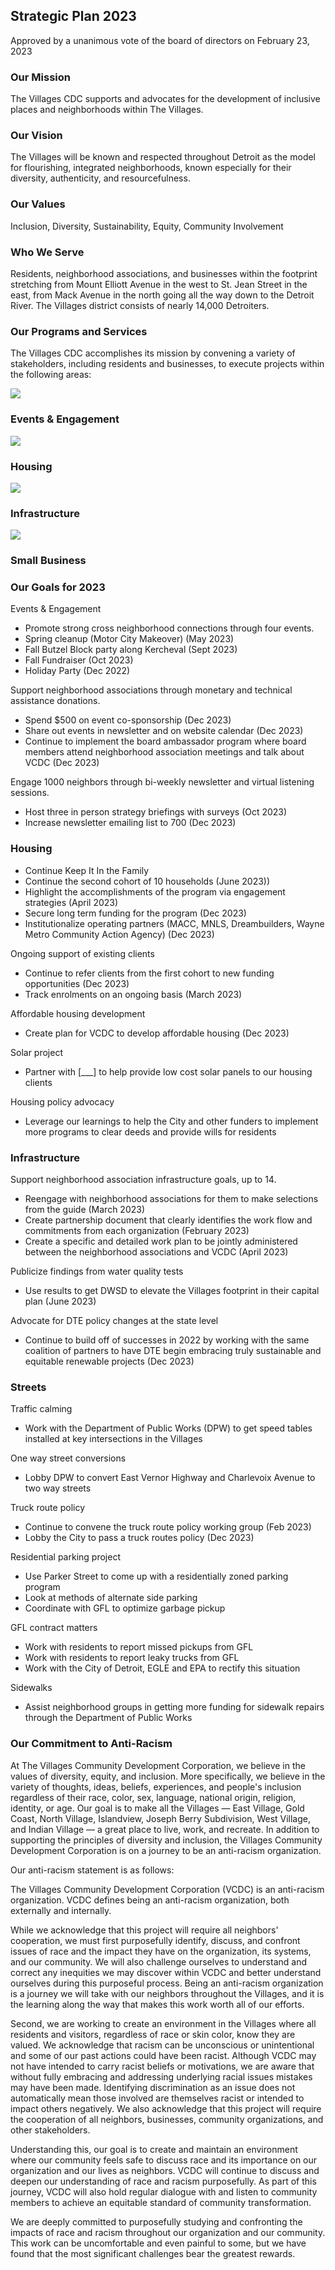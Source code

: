 ## Strategic Plan 2023

Approved by a unanimous vote of the board of directors on February 23, 2023

### Our Mission

The Villages CDC supports and advocates for the development of inclusive places and neighborhoods within The Villages.

### Our Vision

The Villages will be known and respected throughout Detroit as the model for flourishing, integrated neighborhoods, known especially for their diversity, authenticity, and resourcefulness.

### Our Values

Inclusion, Diversity, Sustainability, Equity, Community Involvement

### Who We Serve

Residents, neighborhood associations, and businesses within the footprint stretching from Mount Elliott Avenue in the west to St. Jean Street in the east, from Mack Avenue in the north going all the way down to the Detroit River. The Villages district consists of nearly 14,000 Detroiters.

### Our Programs and Services

The Villages CDC accomplishes its mission by convening a variety of stakeholders, including residents and businesses, to execute projects within the following areas:

<div class="auto-grid what-we-do" style="--col-size: 200px">
	<div class="card">
		<div class="content">
			<img src="/@/assets/focus/events.svg">
			<h3>Events & Engagement</h3>
		</div>
	</div>
	<div class="card">
		<div class="content">
			<img src="/@/assets/focus/housing.svg">
			<h3>Housing</h3>
		</div>
	</div>
	<div class="card">
		<div class="content">
			<img src="/@/assets/focus/infrastructure.svg">
			<h3>Infrastructure</h3>
		</div>
	</div>
	<div class="card">
		<div class="content">
			<img src="/@/assets/focus/business.svg">
			<h3>Small Business</h3>
		</div>
	</div>
</div>

### Our Goals for 2023

Events & Engagement

- Promote strong cross neighborhood connections through four events.
- Spring cleanup (Motor City Makeover) (May 2023)
- Fall Butzel Block party along Kercheval (Sept 2023)
- Fall Fundraiser (Oct 2023)
- Holiday Party (Dec 2022)

Support neighborhood associations through monetary and technical assistance donations.

- Spend $500 on event co-sponsorship (Dec 2023)
- Share out events in newsletter and on website calendar (Dec 2023)
- Continue to implement the board ambassador program where board members attend neighborhood association meetings and talk about VCDC (Dec 2023)

Engage 1000 neighbors through bi-weekly newsletter and virtual listening sessions.

- Host three in person strategy briefings with surveys (Oct 2023)
- Increase newsletter emailing list to 700 (Dec 2023)

### Housing

- Continue Keep It In the Family
- Continue the second cohort of 10 households (June 2023))
- Highlight the accomplishments of the program via engagement strategies (April 2023)
- Secure long term funding for the program (Dec 2023)
- Institutionalize operating partners (MACC, MNLS, Dreambuilders, Wayne Metro Community Action Agency) (Dec 2023)

Ongoing support of existing clients

- Continue to refer clients from the first cohort to new funding opportunities (Dec 2023)
- Track enrolments on an ongoing basis (March 2023)

Affordable housing development

- Create plan for VCDC to develop affordable housing (Dec 2023)

Solar project

- Partner with [___] to help provide low cost solar panels to our housing clients

Housing policy advocacy

- Leverage our learnings to help the City and other funders to implement more programs to clear deeds and provide wills for residents

### Infrastructure

Support neighborhood association infrastructure goals, up to 14.

- Reengage with neighborhood associations for them to make selections from the guide (March 2023)
- Create partnership document that clearly identifies the work flow and commitments from each organization (February 2023)
- Create a specific and detailed work plan to be jointly administered between the neighborhood associations and VCDC (April 2023)

Publicize findings from water quality tests

- Use results to get DWSD to elevate the Villages footprint in their capital plan (June 2023)

Advocate for DTE policy changes at the state level

- Continue to build off of successes in 2022 by working with the same coalition of partners to have DTE begin embracing truly sustainable and equitable renewable projects (Dec 2023)

### Streets

Traffic calming

- Work with the Department of Public Works (DPW) to get speed tables installed at key intersections in the Villages

One way street conversions

- Lobby DPW to convert East Vernor Highway and Charlevoix Avenue to two way streets

Truck route policy

- Continue to convene the truck route policy working group (Feb 2023)
- Lobby the City to pass a truck routes policy (Dec 2023)

Residential parking project

- Use Parker Street to come up with a residentially zoned parking program
- Look at methods of alternate side parking
- Coordinate with GFL to optimize garbage pickup

GFL contract matters

- Work with residents to report missed pickups from GFL
- Work with residents to report leaky trucks from GFL
- Work with the City of Detroit, EGLE and EPA to rectify this situation

Sidewalks

- Assist neighborhood groups in getting more funding for sidewalk repairs through the Department of Public Works

### Our Commitment to Anti-Racism

At The Villages Community Development Corporation, we believe in the values of diversity, equity, and inclusion. More specifically, we believe in the variety of thoughts, ideas, beliefs, experiences, and people's inclusion regardless of their race, color, sex, language, national origin, religion, identity, or age. Our goal is to make all the Villages — East Village, Gold Coast, North Village, Islandview, Joseph Berry Subdivision, West Village, and Indian Village — a great place to live, work, and recreate. In addition to supporting the principles of diversity and inclusion, the Villages Community Development Corporation is on a journey to be an anti-racism organization.

Our anti-racism statement is as follows:

The Villages Community Development Corporation (VCDC) is an anti-racism organization. VCDC defines being an anti-racism organization, both externally and internally.

While we acknowledge that this project will require all neighbors' cooperation, we must first purposefully identify, discuss, and confront issues of race and the impact they have on the organization, its systems, and our community. We will also challenge ourselves to understand and correct any inequities we may discover within VCDC and better understand ourselves during this purposeful process. Being an anti-racism organization is a journey we will take with our neighbors throughout the Villages, and it is the learning along the way that makes this work worth all of our efforts.

Second, we are working to create an environment in the Villages where all residents and visitors, regardless of race or skin color, know they are valued. We acknowledge that racism can be unconscious or unintentional and some of our past actions could have been racist. Although VCDC may not have intended to carry racist beliefs or motivations, we are aware that without fully embracing and addressing underlying racial issues mistakes may have been made. Identifying discrimination as an issue does not automatically mean those involved are themselves racist or intended to impact others negatively. We also acknowledge that this project will require the cooperation of all neighbors, businesses, community organizations, and other stakeholders.

Understanding this, our goal is to create and maintain an environment where our community feels safe to discuss race and its importance on our organization and our lives as neighbors. VCDC will continue to discuss and deepen our understanding of race and racism purposefully. As part of this journey, VCDC will also hold regular dialogue with and listen to community members to achieve an equitable standard of community transformation.

We are deeply committed to purposefully studying and confronting the impacts of race and racism throughout our organization and our community. This work can be uncomfortable and even painful to some, but we have found that the most significant challenges bear the greatest rewards.
